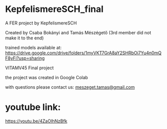 # KepfelismereSCH_final
A FER project by KepfelismereSCH

Created by Csaba Bokányi and Tamás Mészégető (3rd member did not make it to the end)

trained models available at:
https://drive.google.com/drive/folders/1myVKT7GrA8aY2SHRbOi7Yu4n0mQF8yFi?usp=sharing

VITAMV45 Final project

the project was created in Google Colab

with questions please contact us:
meszeget.tamas@gmail.com


# youtube link:
https://youtu.be/4ZaOlhNzBfk

